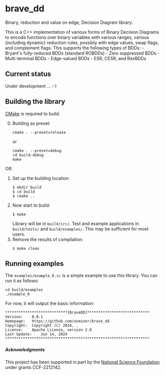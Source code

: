 # brave_dd
Binary, reduction and value on edge, Decision Diagram library.

This is a C++ implementation of various forms of Binary Decision Diagrams
to encode functions over binary variables with various ranges,
various (including dynamic) reduction rules, possibly with edge values,
swap flags, and complement flags.
This supports the following types of BDDs:
    - Bryant's fully-reduced BDDs (standard ROBDDs)
    - Zero suppressed BDDs
    - Multi-terminal BDDs
    - Edge-valued BDDs
    - ESR, CESR, and RexBDDs


## Current status

Under development ... :-)

## Building the library

[CMake](https://cmake.org/) is required to build.

0. Building as preset:
    ```
    cmake . --preset=release
    ```
    or
    ```
    cmake . --preset=debug
    cd build-debug
    make
    ```
OR:
1. Set up the building location:
    ```
    $ mkdir build
    $ cd build
    $ cmake ..
    ```
2. Now start to build:
   ```
   $ make
   ```
   Library will be in ```build/src/```. Test and example applications in ```build/tests/``` and ```build/examples/```. This may be sufficient for most users.
3. Remove the results of compilation:
   ```
   $ make clean
   ```
## Running examples
The ```examples/example_0.cc``` is a simple example to use this library. You can run it as follows:

```
cd build/examples
./example_0
```
For now, it will output the basic information:
```
****************************[BraveDD]****************************
Version: 	0.0.1
Homepage: 	https://github.com/asminer/brave_dd
Copyright: 	Copyright (C) 2024, .
License: 	Apache License, version 2.0
Last Update: 	Jun 14, 2024
*****************************************************************
```


##### Acknowledgments
This project has been supported in part by the [National Science Foundation](http://www.nsf.gov) under grants CCF-2212142.
